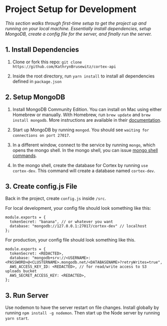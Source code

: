 # Project Setup for Development

<i>This section walks through first-time setup to get the project up and running on your local machine. Essentially install dependencies, setup MongoDB, create a config file for the server, and finally run the server.</i>

## 1. Install Dependencies

1. Clone or fork this repo: `git clone https://github.com/KathrynBrusewitz/cortex-api`

2. Inside the root directory, run `yarn install` to install all dependencies defined in `package.json`

## 2. Setup MongoDB

1. Install MongoDB Community Edition. You can install on Mac using either Homebrew or manually. With Homebrew, run `brew update` and `brew install mongodb`. More instructions are available in their [documentation](https://docs.mongodb.com/manual/administration/install-community/).

2. Start up MongoDB by running `mongod`. You should see `waiting for connections on port 27017`.

3. In a different window, connect to the service by running `mongo`, which opens the mongo shell. In the mongo shell, you can issue [mongo shell commands](https://docs.mongodb.com/manual/reference/mongo-shell/).

4. In the mongo shell, create the database for Cortex by running `use cortex-dev`. This command will create a database named `cortex-dev`.

## 3. Create config.js File

Back in the project, create `config.js` inside `/src`.

For local development, your config file should look something like this:
```
module.exports = {
  tokenSecret: "banana", // or whatever you want
  database: "mongodb://127.0.0.1:27017/cortex-dev" // localhost
};
```

For production, your config file should look something like this.
```
module.exports = {
  tokenSecret: <REDACTED>,
  database: "mongodb+srv://<USERNAME>:<PASSWORD>@<CLUSTERNAME>.mongodb.net/<DATABASENAME>?retryWrites=true",
  AWS_ACCESS_KEY_ID: <REDACTED>, // for read/write access to S3 uploads bucket
  AWS_SECRET_ACCESS_KEY: <REDACTED>,
};
```

## 3. Run Server

Use nodemon to have the server restart on file changes. Install globally by running `npm install -g nodemon`. Then start up the Node server by running `yarn start`.
